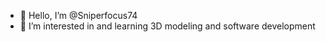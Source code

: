 - 👋 Hello, I’m @Sniperfocus74
- 👀 I’m interested in and learning 3D modeling and software development

<!---
Sniperfocus74/Sniperfocus74 is a ✨ special ✨ repository because its `README.md` (this file) appears on your GitHub profile.
You can click the Preview link to take a look at your changes.
--->

